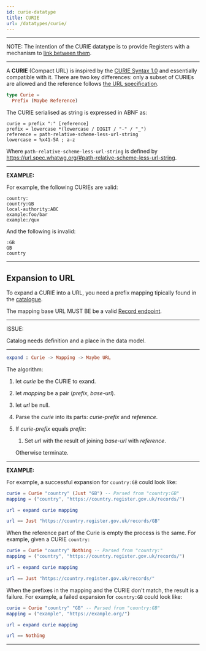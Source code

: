 ```yaml
---
id: curie-datatype
title: CURIE
url: /datatypes/curie/
---
```


***
NOTE: The intention of the CURIE datatype is to provide Registers with a
mechanism to [link between them](/link/).
***

A **CURIE** (Compact URL) is inspired by the [CURIE Syntax 1.0](@curie) and
essentially compatible with it. There are two key differences: only a subset of
CURIEs are allowed and the reference follows [the URL specification](@url).

```elm
type Curie =
  Prefix (Maybe Reference)
```

The CURIE serialised as string is expressed in ABNF as:

```abnf
curie = prefix ":" [reference]
prefix = lowercase *(lowercase / DIGIT / "-" / "_")
reference = path-relative-scheme-less-url-string
lowercase = %x41-5A ; a-z
```

Where `path-relative-scheme-less-url-string` is defined by
https://url.spec.whatwg.org/#path-relative-scheme-less-url-string.


***
**EXAMPLE:**

For example, the following CURIEs are valid:

```
country:
country:GB
local-authority:ABC
example:foo/bar
example:/qux
```

And the following is invalid:

```
:GB
GB
country
```
***

## Expansion to URL

To expand a CURIE into a URL, you need a prefix mapping tipically found in the
[catalogue](/glossary/catalogue/).

The mapping base URL MUST BE be a valid [Record endpoint](/rest-api/records#get-a-record).

***
ISSUE:

Catalog needs definition and a place in the data model.
***

```elm
expand : Curie -> Mapping -> Maybe URL
```

The algorithm:

1. let _curie_ be the CURIE to exand.
1. let _mapping_ be a pair (_prefix_, _base-url_).
1. let _url_ be null.
1. Parse the _curie_ into its parts: _curie-prefix_ and _reference_.
1. If _curie-prefix_ equals _prefix_:
   1. Set _url_ with the result of joining _base-url_ with _reference_.

   Otherwise terminate.


***
**EXAMPLE:**

For example, a successful expansion for `country:GB` could look like:

```elm
curie = Curie "country" (Just "GB") -- Parsed from "country:GB"
mapping = ("country", "https://country.register.gov.uk/records/")

url = expand curie mapping

url == Just "https://country.register.gov.uk/records/GB"
```

When the reference part of the Curie is empty the process is the same. For
example, given a CURIE `country:`

```elm
curie = Curie "country" Nothing -- Parsed from "country:"
mapping = ("country", "https://country.register.gov.uk/records/")

url = expand curie mapping

url == Just "https://country.register.gov.uk/records/"
```

When the prefixes in the mapping and the CURIE don't match, the result is a
failure. For example, a failed expansion for `country:GB` could look like:

```elm
curie = Curie "country" "GB" -- Parsed from "country:GB"
mapping = ("example", "https://example.org/")

url = expand curie mapping

url == Nothing
```
***
